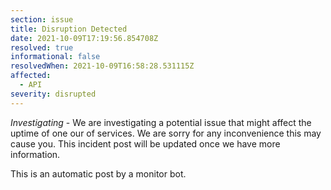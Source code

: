 ```yaml
---
section: issue
title: Disruption Detected
date: 2021-10-09T17:19:56.854708Z
resolved: true
informational: false
resolvedWhen: 2021-10-09T16:58:28.531115Z
affected:
  - API
severity: disrupted
---
```

*Investigating* - We are investigating a potential issue that might affect the uptime of one our of services. We are sorry for any inconvenience this may cause you. This incident post will be updated once we have more information.

This is an automatic post by a monitor bot.
        